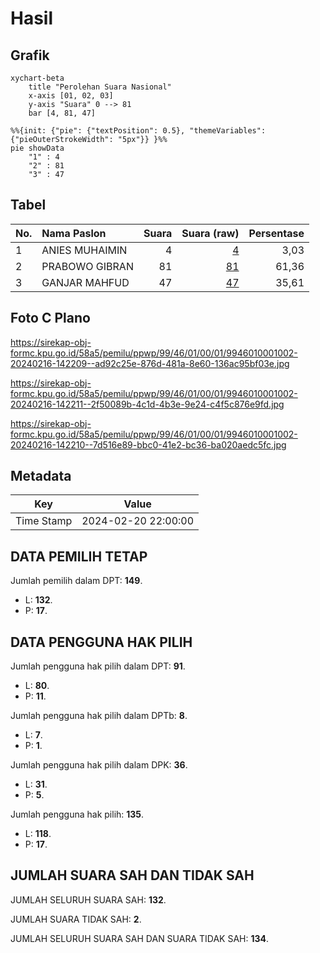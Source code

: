 # Hasil

## Grafik

```mermaid
xychart-beta
    title "Perolehan Suara Nasional"
    x-axis [01, 02, 03]
    y-axis "Suara" 0 --> 81
    bar [4, 81, 47]
```

```mermaid
%%{init: {"pie": {"textPosition": 0.5}, "themeVariables": {"pieOuterStrokeWidth": "5px"}} }%%
pie showData
    "1" : 4
    "2" : 81
    "3" : 47
```

## Tabel

| No. | Nama Paslon    | Suara | Suara (raw) | Persentase |
|:--- |:-------------- | -----:| -----------:| ----------:|
| 1   | ANIES MUHAIMIN | 4     | [4][p-1]    | 3,03       |
| 2   | PRABOWO GIBRAN | 81    | [81][p-2]   | 61,36      |
| 3   | GANJAR MAHFUD  | 47    | [47][p-3]   | 35,61      |


[p-1]: https://github.com/gigit-pemilu/pemilu-2024/blob/main/pilpres/hitung-suara/sub/99-luar-negeri/sub/46-havana-kuba/sub/01-havana-kuba/sub/0001-havana-kuba/sub/002-ksk-001/sub/paslon-1.txt
[p-2]: https://github.com/gigit-pemilu/pemilu-2024/blob/main/pilpres/hitung-suara/sub/99-luar-negeri/sub/46-havana-kuba/sub/01-havana-kuba/sub/0001-havana-kuba/sub/002-ksk-001/sub/paslon-2.txt
[p-3]: https://github.com/gigit-pemilu/pemilu-2024/blob/main/pilpres/hitung-suara/sub/99-luar-negeri/sub/46-havana-kuba/sub/01-havana-kuba/sub/0001-havana-kuba/sub/002-ksk-001/sub/paslon-3.txt

## Foto C Plano

https://sirekap-obj-formc.kpu.go.id/58a5/pemilu/ppwp/99/46/01/00/01/9946010001002-20240216-142209--ad92c25e-876d-481a-8e60-136ac95bf03e.jpg

https://sirekap-obj-formc.kpu.go.id/58a5/pemilu/ppwp/99/46/01/00/01/9946010001002-20240216-142211--2f50089b-4c1d-4b3e-9e24-c4f5c876e9fd.jpg

https://sirekap-obj-formc.kpu.go.id/58a5/pemilu/ppwp/99/46/01/00/01/9946010001002-20240216-142210--7d516e89-bbc0-41e2-bc36-ba020aedc5fc.jpg


## Metadata

| Key        | Value               |
| ---------- | ------------------- |
| Time Stamp | 2024-02-20 22:00:00 |


## DATA PEMILIH TETAP

Jumlah pemilih dalam DPT: **149**.
 * L: **132**.
 * P: **17**.

## DATA PENGGUNA HAK PILIH

Jumlah pengguna hak pilih dalam DPT: **91**.
 * L: **80**.
 * P: **11**.

Jumlah pengguna hak pilih dalam DPTb: **8**.
 * L: **7**.
 * P: **1**.

Jumlah pengguna hak pilih dalam DPK: **36**.
 * L: **31**.
 * P: **5**.

Jumlah pengguna hak pilih: **135**.
 * L: **118**.
 * P: **17**.

## JUMLAH SUARA SAH DAN TIDAK SAH

JUMLAH SELURUH SUARA SAH: **132**.

JUMLAH SUARA TIDAK SAH: **2**.

JUMLAH SELURUH SUARA SAH DAN SUARA TIDAK SAH: **134**.


